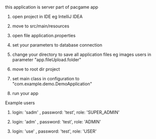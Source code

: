 
this application is server part of pacgame app

1. open project in IDE eg IntelliJ IDEA

2. move to src/main/resources

3. open file application.properties

4. set your parameters to database connection

5. change your directory to save all application files eg images users in parameter "app.fileUpload.folder"

6. move to root dir project

7. set main class in configuration to "com.example.demo.DemoApplication"

8. run your app

Example users

1. login: 'sadm' , password: 'test', role: 'SUPER_ADMIN'

2. login: 'adm' , password: 'test', role: 'ADMIN'

3. login: 'use' , password: 'test', role: 'USER'

